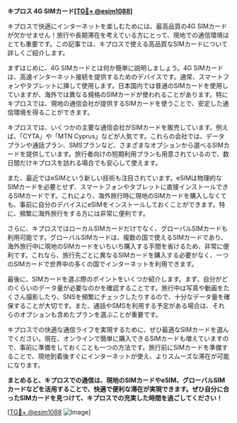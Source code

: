 **キプロス 4G SIMカード[[TG💪+ @esim1088](https://t.me/s/esim1088)]**

キプロスで快適にインターネットを楽しむためには、最高品質の4G SIMカードが欠かせません！旅行や長期滞在を考えている方にとって、現地での通信環境はとても重要です。この記事では、キプロスで使える高品質なSIMカードについて詳しくご紹介します。

まずはじめに、4G SIMカードとは何か簡単に説明しましょう。4G SIMカードは、高速インターネット接続を提供するためのデバイスです。通常、スマートフォンやタブレットに挿して使用します。日本国内では普通のSIMカードを使用していますが、海外では異なる規格のSIMカードが使われることがあります。特にキプロスでは、現地の通信会社が提供するSIMカードを使うことで、安定した通信環境を得ることができます。

キプロスでは、いくつかの主要な通信会社がSIMカードを販売しています。例えば、「CYTA」や「MTN Cyprus」などが人気です。これらの会社では、データプランや通話プラン、SMSプランなど、さまざまなオプションから選べるSIMカードを提供しています。旅行者向けの短期利用プランも用意されているので、数日間だけキプロスを訪れる場合でも安心して使えます。

また、最近ではeSIMという新しい技術も注目されています。eSIMは物理的なSIMカードを必要とせず、スマートフォンやタブレットに直接インストールできるSIMカードです。これにより、海外旅行時に現地のSIMカードを購入しなくても、事前に自分のデバイスにeSIMをインストールしておくことができます。特に、頻繁に海外旅行をする方には非常に便利です。

さらに、キプロスではローカルSIMカードだけでなく、グローバルSIMカードも利用可能です。グローバルSIMカードは、複数の国で使えるSIMカードであり、海外旅行中に現地のSIMカードをいちいち購入する手間を省けるため、非常に便利です。これなら、旅行先ごとに異なるSIMカードを購入する必要がなく、一つのSIMカードで世界中の多くの国でインターネットを利用できます。

最後に、SIMカードを選ぶ際のポイントをいくつか紹介します。まず、自分がどのくらいのデータ量が必要なのかを確認することです。旅行中は写真や動画をたくさん撮影したり、SNSを頻繁にチェックしたりするので、十分なデータ量を確保することが大切です。また、通話やSMSを利用する予定がある場合は、それらのオプションも含めたプランを選ぶことが重要です。

キプロスでの快適な通信ライフを実現するために、ぜひ最適なSIMカードを選んでください。現在、オンラインで簡単に購入できるSIMカードも増えていますので、事前に準備をしておくことも一つの方法です。旅行前にSIMカードを準備することで、現地到着後すぐにインターネットが使え、よりスムーズな滞在が可能になります。

**まとめると、キプロスでの通信は、現地のSIMカードやeSIM、グローバルSIMカードなどを活用することで、快適で便利な滞在が実現できます。ぜひ自分に合ったSIMカードを見つけて、キプロスでの充実した時間を過ごしてください！**

[[TG💪+ @esim1088](https://t.me/s/esim1088) ![Image](https://i.postimg.cc/Y0z9fWf4/image.png)]